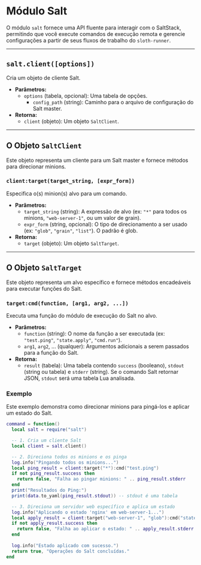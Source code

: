 # Módulo Salt

O módulo `salt` fornece uma API fluente para interagir com o SaltStack, permitindo que você execute comandos de execução remota e gerencie configurações a partir de seus fluxos de trabalho do `sloth-runner`.

---

## `salt.client([options])`

Cria um objeto de cliente Salt.

*   **Parâmetros:**
    *   `options` (tabela, opcional): Uma tabela de opções.
        *   `config_path` (string): Caminho para o arquivo de configuração do Salt master.
*   **Retorna:**
    *   `client` (objeto): Um objeto `SaltClient`.

---

## O Objeto `SaltClient`

Este objeto representa um cliente para um Salt master e fornece métodos para direcionar minions.

### `client:target(target_string, [expr_form])`

Especifica o(s) minion(s) alvo para um comando.

*   **Parâmetros:**
    *   `target_string` (string): A expressão de alvo (ex: `"*"` para todos os minions, `"web-server-1"`, ou um valor de grain).
    *   `expr_form` (string, opcional): O tipo de direcionamento a ser usado (ex: `"glob"`, `"grain"`, `"list"`). O padrão é glob.
*   **Retorna:**
    *   `target` (objeto): Um objeto `SaltTarget`.

---

## O Objeto `SaltTarget`

Este objeto representa um alvo específico e fornece métodos encadeáveis para executar funções do Salt.

### `target:cmd(function, [arg1, arg2, ...])`

Executa uma função do módulo de execução do Salt no alvo.

*   **Parâmetros:**
    *   `function` (string): O nome da função a ser executada (ex: `"test.ping"`, `"state.apply"`, `"cmd.run"`).
    *   `arg1`, `arg2`, ... (qualquer): Argumentos adicionais a serem passados para a função do Salt.
*   **Retorna:**
    *   `result` (tabela): Uma tabela contendo `success` (booleano), `stdout` (string ou tabela) e `stderr` (string). Se o comando Salt retornar JSON, `stdout` será uma tabela Lua analisada.

### Exemplo

Este exemplo demonstra como direcionar minions para pingá-los e aplicar um estado do Salt.

```lua
command = function()
  local salt = require("salt")

  -- 1. Cria um cliente Salt
  local client = salt.client()

  -- 2. Direciona todos os minions e os pinga
  log.info("Pingando todos os minions...")
  local ping_result = client:target("*"):cmd("test.ping")
  if not ping_result.success then
    return false, "Falha ao pingar minions: " .. ping_result.stderr
  end
  print("Resultados do Ping:")
  print(data.to_yaml(ping_result.stdout)) -- stdout é uma tabela

  -- 3. Direciona um servidor web específico e aplica um estado
  log.info("Aplicando o estado 'nginx' em web-server-1...")
  local apply_result = client:target("web-server-1", "glob"):cmd("state.apply", "nginx")
  if not apply_result.success then
    return false, "Falha ao aplicar o estado: " .. apply_result.stderr
  end
  
  log.info("Estado aplicado com sucesso.")
  return true, "Operações do Salt concluídas."
end
```
